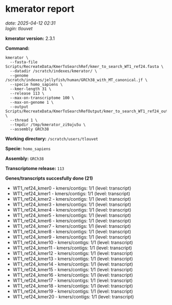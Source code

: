 # kmerator report
*date: 2025-04-12 02:31*  
*login: tlouvet*

**kmerator version:** 2.3.1

**Command:**

```
kmerator \
  --fasta-file Scripts/RecreateData/KmerToSearchRef/kmer_to_search_WT1_ref24.fasta \
  --datadir /scratch/indexes/kmerator/ \
  --genome /scratch/indexes/jellyfish/human/GRCh38_with_MT_canonical.jf \
  --specie homo_sapiens \
  --kmer-length 31 \
  --release 113 \
  --max-on-transcriptome 100 \
  --max-on-genome 1 \
  --output Scripts/RecreateData/KmerToSearchRefOutput/kmer_to_search_WT1_ref24_output \
  --thread 1 \
  --tmpdir /tmp/kmerator_zi9aju5u \
  --assembly GRCh38
```

**Working directory:** `/scratch/users/tlouvet`

**Specie:** `homo_sapiens`

**Assembly:** `GRCh38`

**Transcriptome release:** `113`

**Genes/transcripts succesfully done (21)**

- WT1_ref24_kmer0 - kmers/contigs: 1/1 (level: transcript)
- WT1_ref24_kmer1 - kmers/contigs: 1/1 (level: transcript)
- WT1_ref24_kmer2 - kmers/contigs: 1/1 (level: transcript)
- WT1_ref24_kmer3 - kmers/contigs: 1/1 (level: transcript)
- WT1_ref24_kmer4 - kmers/contigs: 1/1 (level: transcript)
- WT1_ref24_kmer5 - kmers/contigs: 1/1 (level: transcript)
- WT1_ref24_kmer6 - kmers/contigs: 1/1 (level: transcript)
- WT1_ref24_kmer7 - kmers/contigs: 1/1 (level: transcript)
- WT1_ref24_kmer8 - kmers/contigs: 1/1 (level: transcript)
- WT1_ref24_kmer9 - kmers/contigs: 1/1 (level: transcript)
- WT1_ref24_kmer10 - kmers/contigs: 1/1 (level: transcript)
- WT1_ref24_kmer11 - kmers/contigs: 1/1 (level: transcript)
- WT1_ref24_kmer12 - kmers/contigs: 1/1 (level: transcript)
- WT1_ref24_kmer13 - kmers/contigs: 1/1 (level: transcript)
- WT1_ref24_kmer14 - kmers/contigs: 1/1 (level: transcript)
- WT1_ref24_kmer15 - kmers/contigs: 1/1 (level: transcript)
- WT1_ref24_kmer16 - kmers/contigs: 1/1 (level: transcript)
- WT1_ref24_kmer17 - kmers/contigs: 1/1 (level: transcript)
- WT1_ref24_kmer18 - kmers/contigs: 1/1 (level: transcript)
- WT1_ref24_kmer19 - kmers/contigs: 1/1 (level: transcript)
- WT1_ref24_kmer20 - kmers/contigs: 1/1 (level: transcript)
